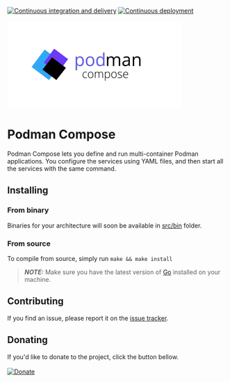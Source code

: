 [![Continuous integration and delivery](https://github.com/aramean/go-podman-compose/actions/workflows/releasement.yml/badge.svg)](https://github.com/aramean/go-podman-compose/actions/workflows/releasement.yml)
[![Continuous deployment](https://github.com/aramean/go-podman-compose/actions/workflows/deployment.yml/badge.svg)](https://github.com/aramean/go-podman-compose/actions/workflows/deployment.yml)<br><br>
<img src="/docs/logo.svg">

# Podman Compose
Podman Compose lets you define and run multi-container Podman applications. You configure the services using YAML files, and then start all the services with the same command.<br>

## Installing

### From binary
Binaries for your architecture will soon be available in <a href="/src/bin">src/bin</a> folder.

### From source
To compile from source, simply run `make && make install`
> **_NOTE:_**  Make sure you have the latest version of <a href="https://go.dev/dl/">Go</a> installed on your machine.

## Contributing

If you find an issue, please report it on the <a href="../../issues/new">issue tracker</a>.

## Donating

If you'd like to donate to the project, click the button bellow.<br><br>
[![Donate](https://img.shields.io/badge/Donate-PayPal-green.svg)](https://www.paypal.com/donate/?hosted_button_id=T7A39PQ2YGZFE)

